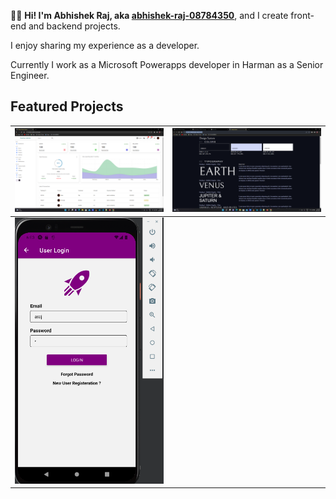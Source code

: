 👋🏻 **Hi! I'm Abhishek Raj, aka [abhishek-raj-08784350](https://www.linkedin.com/in/abhishek-raj-08784350/)**, and I create front-end and backend projects.

I enjoy sharing my experience as a developer.

Currently I work as a Microsoft Powerapps developer in Harman as a Senior Engineer.

## Featured Projects


|[![Kantan Admin: A React based Dashboard](./images/Kantan%20Admin.png)](https://kantan-admin.vercel.app/) | [![Custom Css To Use](./images/Design%20System.png)](https://github.com/abhishekraj11303372/cssdesignsystem) |
|---|---|
|[![Mobile App](./images/react-native%20mobile%20app.png)](https://github.com/abhishekraj11303372/reactnativeui) | 